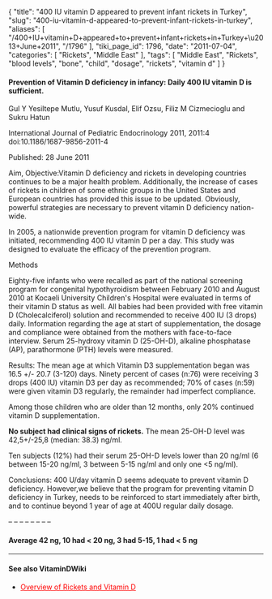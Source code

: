 {
    "title": "400 IU vitamin D appeared to prevent infant rickets in Turkey",
    "slug": "400-iu-vitamin-d-appeared-to-prevent-infant-rickets-in-turkey",
    "aliases": [
        "/400+IU+vitamin+D+appeared+to+prevent+infant+rickets+in+Turkey+\u2013+June+2011",
        "/1796"
    ],
    "tiki_page_id": 1796,
    "date": "2011-07-04",
    "categories": [
        "Rickets",
        "Middle East"
    ],
    "tags": [
        "Middle East",
        "Rickets",
        "blood levels",
        "bone",
        "child",
        "dosage",
        "rickets",
        "vitamin d"
    ]
}


#### Prevention of Vitamin D deficiency in infancy: Daily 400 IU vitamin D is sufficient.

Gul Y Yesiltepe Mutlu, Yusuf Kusdal, Elif Ozsu, Filiz M Cizmecioglu and Sukru Hatun

International Journal of Pediatric Endocrinology 2011, 2011:4 doi:10.1186/1687-9856-2011-4

Published: 28 June 2011

Aim, Objective:Vitamin D deficiency and rickets in developing countries continues to be a major health problem. Additionally, the increase of cases of rickets in children of some ethnic groups in the United States and European countries has provided this issue to be updated. Obviously, powerful strategies are necessary to prevent vitamin D deficiency nation-wide. 

In 2005, a nationwide prevention program for vitamin D deficiency was initiated, recommending 400 IU vitamin D per a day. This study was designed to evaluate the efficacy of the prevention program.

Methods

Eighty-five infants who were recalled as part of the national screening program for congenital hypothyroidism between February 2010 and August 2010 at Kocaeli University Children's Hospital were evaluated in terms of their vitamin D status as well. All babies had been provided with free vitamin D (Cholecalciferol) solution and recommended to receive 400 IU (3 drops) daily. Information regarding the age at start of supplementation, the dosage and compliance were obtained from the mothers with face-to-face interview. Serum 25-hydroxy vitamin D (25-OH-D), alkaline phosphatase (AP), parathormone (PTH) levels were measured.

Results: The mean age at which Vitamin D3 supplementation began was 16.5 +/- 20.7 (3-120) days. Ninety percent of cases (n:76) were receiving 3 drops (400 IU) vitamin D3 per day as recommended; 70% of cases (n:59) were given vitamin D3 regularly, the remainder had imperfect compliance. 

Among those children who are older than 12 months, only 20% continued vitamin D supplementation. 

 **No subject had clinical signs of rickets.**  The mean 25-OH-D level was 42,5+/-25,8 (median: 38.3) ng/ml. 

Ten subjects (12%) had their serum 25-OH-D levels lower than 20 ng/ml (6 between 15-20 ng/ml, 3 between 5-15 ng/ml and only one <5 ng/ml).

Conclusions: 400 U/day vitamin D seems adequate to prevent vitamin D deficiency. However,we believe that the program for preventing vitamin D deficiency in Turkey, needs to be reinforced to start immediately after birth, and to continue beyond 1 year of age at 400U regular daily dosage.

– – – – – – – – 

#### Average 42 ng, 10 had < 20 ng, 3 had 5-15, 1 had < 5 ng

---

#### See also VitaminDWiki

* <a href="/posts/overview-of-rickets-and-vitamin-d" style="color: red; text-decoration: underline;" title="This post/category does not exist yet: Overview of Rickets and Vitamin D">Overview of Rickets and Vitamin D</a>